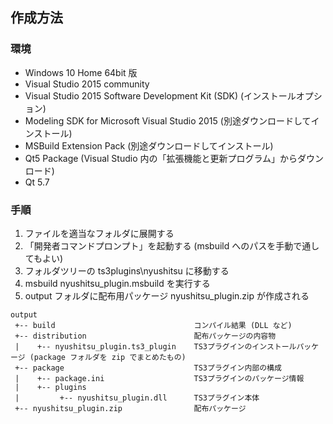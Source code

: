## 作成方法

### 環境
+ Windows 10 Home 64bit 版
+ Visual Studio 2015 community
 + Visual Studio 2015 Software Development Kit (SDK) (インストールオプション)
 + Modeling SDK for Microsoft Visual Studio 2015 (別途ダウンロードしてインストール)
 + MSBuild Extension Pack (別途ダウンロードしてインストール)
 + Qt5 Package (Visual Studio 内の「拡張機能と更新プログラム」からダウンロード)
+ Qt 5.7

### 手順
1. ファイルを適当なフォルダに展開する
2. 「開発者コマンドプロンプト」を起動する (msbuild へのパスを手動で通してもよい)
3. フォルダツリーの ts3plugins\nyushitsu に移動する
4. msbuild nyushitsu_plugin.msbuild を実行する
5. output フォルダに配布用パッケージ nyushitsu_plugin.zip が作成される

```
output
 +-- build                               コンパイル結果 (DLL など)
 +-- distribution                        配布パッケージの内容物
 |    +-- nyushitsu_plugin.ts3_plugin    TS3プラグインのインストールパッケージ (package フォルダを zip でまとめたもの)
 +-- package                             TS3プラグイン内部の構成
 |    +-- package.ini                    TS3プラグインのパッケージ情報
 |    +-- plugins
 |         +-- nyushitsu_plugin.dll      TS3プラグイン本体
 +-- nyushitsu_plugin.zip                配布パッケージ
```
